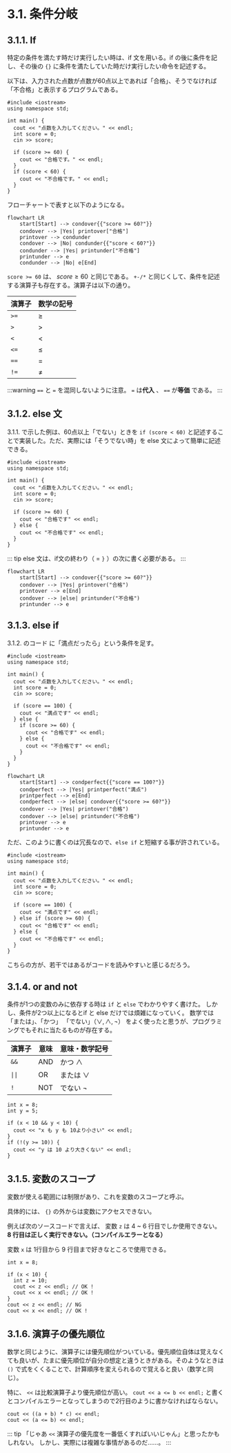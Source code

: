 # 3.1. 条件分岐

## 3.1.1. If

特定の条件を満たす時だけ実行したい時は、if 文を用いる。if の後に条件を記し、その後の `{}` に条件を満たしていた時だけ実行したい命令を記述する。

以下は、入力された点数が点数が60点以上であれば「合格」、そうでなければ「不合格」と表示するプログラムである。

```cpp:line-numbers
#include <iostream>
using namespace std;

int main() {
  cout << "点数を入力してください。" << endl;
  int score = 0;
  cin >> score;

  if (score >= 60) {
    cout << "合格です。" << endl;
  }
  if (score < 60) {
    cout << "不合格です。" << endl;
  }
}
```

フローチャートで表すと以下のようになる。

```mermaid
flowchart LR
    start[Start] --> condover{{"score >= 60?"}}
    condover --> |Yes| printover["合格"]
    printover --> condunder
    condover --> |No| condunder{{"score < 60?"}}
    condunder --> |Yes| printunder["不合格"]
    printunder --> e
    condunder --> |No| e[End]
```

`score >= 60` は、 $score \geq 60$ と同じである。 `+-/*` と同じくして、条件を記述する演算子も存在する。演算子は以下の通り。

| 演算子  | 数学の記号  |
|------|--------|
| `>=` | $\geq$ |
| `>`  | $>$    |
| `<`  | $<$    |
| `<=` | $\leq$ |
| `==` | $=$    |
| `!=` | $\neq$ |

:::warning
`==` と `=` を混同しないように注意。 `=` は**代入** 、 `==` が**等価** である。
:::

## 3.1.2. else 文

3.1.1. で示した例は、60点以上「でない」ときを `if (score < 60)` と記述することで実装した。ただ、実際には「そうでない時」を else
文によって簡単に記述できる。

```cpp:line-numbers
#include <iostream>
using namespace std;

int main() {
  cout << "点数を入力してください。" << endl;
  int score = 0;
  cin >> score; 

  if (score >= 60) {
    cout << "合格です" << endl;
  } else {
    cout << "不合格です" << endl;
  }
}
```

::: tip
else 文は、if文の終わり（ = `}` ）の次に書く必要がある。
:::

```mermaid
flowchart LR
    start[Start] --> condover{{"score >= 60?"}}
    condover --> |Yes| printover("合格")
    printover --> e[End]
    condover --> |else| printunder("不合格")
    printunder --> e
```

## 3.1.3. else if

3.1.2. のコード に「満点だったら」という条件を足す。

```cpp:line-numbers
#include <iostream>
using namespace std;

int main() {
  cout << "点数を入力してください。" << endl;
  int score = 0;
  cin >> score;

  if (score == 100) {
    cout << "満点です" << endl;
  } else {
    if (score >= 60) {
      cout << "合格です" << endl;
    } else {
      cout << "不合格です" << endl;
    }
  }
}
```

```mermaid
flowchart LR
    start[Start] --> condperfect{{"score == 100?"}}
    condperfect --> |Yes| printperfect("満点")
    printperfect --> e[End]
    condperfect --> |else| condover{{"score >= 60?"}}
    condover --> |Yes| printover("合格")
    condover --> |else| printunder("不合格")
    printover --> e
    printunder --> e
```

ただ、このように書くのは冗長なので、`else if` と短縮する事が許されている。

```cpp:line-numbers
#include <iostream>
using namespace std;

int main() {
  cout << "点数を入力してください。" << endl;
  int score = 0;
  cin >> score;

  if (score == 100) {
    cout << "満点です" << endl;
  } else if (score >= 60) {
    cout << "合格です" << endl;
  } else {
    cout << "不合格です" << endl;
  }
}
```

こちらの方が、若干ではあるがコードを読みやすいと感じるだろう。

## 3.1.4. or and not

条件が1つの変数のみに依存する時は `if` と `else` でわかりやすく書けた。
しかし、条件が2つ以上になるとif と else だけでは煩雑になっていく。
数学では「または」、「かつ」 「でない」（$\lor,\land, \lnot$） をよく使ったと思うが、プログラミングでもそれに当たるものが存在する。

| 演算子  | 意味  | 意味・数学記号     |
|------|-----|-------------|
| `&&` | AND | かつ $\land$  |
| `\|\|` | OR  | または $\lor$ |
| `!`  | NOT | でない $\lnot$ |

```cpp:line-numbers
int x = 8;
int y = 5;

if (x < 10 && y < 10) {
  cout << "x も y も 10より小さい" << endl;
}
if (!(y >= 10)) {
  cout << "y は 10 より大きくない" << endl;
}
```

## 3.1.5. 変数のスコープ

変数が使える範囲には制限があり、これを変数のスコープと呼ぶ。

具体的には、 `{}` の外からは変数にアクセスできない。

例えば次のソースコードで言えば、 変数 `z` は 4 ~ 6 行目でしか使用できない。
**8 行目は正しく実行できない。（コンパイルエラーとなる）**

変数 `x` は 1行目から 9 行目まで好きなところで使用できる。

```cpp:line-numbers
int x = 8;

if (x < 10) {
  int z = 10;
  cout << z << endl; // OK !
  cout << x << endl; // OK !
}
cout << z << endl; // NG
cout << x << endl; // OK !
```

## 3.1.6. 演算子の優先順位

数学と同じように、演算子には優先順位がついている。優先順位自体は覚えなくても良いが、たまに優先順位が自分の想定と違うときがある。そのようなときは `()`
で式をくくることで、計算順序を変えられるので覚えると良い（数学と同じ）。

特に、 `<<` は比較演算子より優先順位が高い。
`cout << a <= b << endl;` と書くとコンパイルエラーとなってしまうので2行目のように書かなければならない。

```cpp:line-numbers
cout << ((a + b) * c) << endl;
cout << (a <= b) << endl;
```

::: tip
「じゃあ `<<` 演算子の優先度を一番低くすればいいじゃん」と思ったかもしれない。
しかし、実際には複雑な事情があるのだ……。
:::